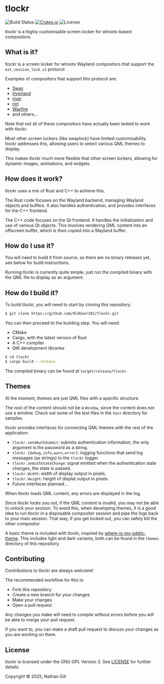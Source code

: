 # tlockr

![Build Status](https://github.com/OldUser101/tlockr/actions/workflows/default.yml/badge.svg)
[![Crates.io](https://img.shields.io/crates/v/tlockr.svg)](https://crates.io/crates/tlockr)
![License](https://img.shields.io/crates/l/tlockr.svg?branch=main)

tlockr is a highly customisable screen locker for wlroots-based compositors.

## What is it?

tlockr is a screen locker for wlroots Wayland compositors that support the `ext_session_lock_v1` protocol

Examples of compositors that support this protocol are:

- [Sway](https://github.com/swaywm/sway)
- [Hyprland](https://github.com/hyprwm/Hyprland)
- [river](https://codeberg.org/river/river)
- [niri](https://github.com/YaLTeR/niri)
- [Wayfire](https://github.com/WayfireWM/wayfire)
- and others...

Note that not all of these compositors have actually been tested to work with tlockr.

Most other screen lockers (like swaylock) have limited customisability. tlockr addresses this, allowing users to select various QML themes to display.

This makes tlockr much more flexible that other screen lockers, allowing for dynamic images, animations, and widgets.

## How does it work?

tlockr uses a mix of Rust and C++ to achieve this.

The Rust code focuses on the Wayland backend, managing Wayland objects and buffers. It also handles authentication, and provides interfaces for the C++ frontend.

The C++ code focuses on the Qt frontend. It handles the initialization and use of various Qt objects. This involves rendering QML content into an offscreen buffer, which is then copied into a Wayland buffer.

## How do I use it?

You will need to build it from source, as there are no binary releases yet, see below for build instructions.

Running tlockr is currently quite simple, just run the compiled binary with the QML file to display as an argument. 

## How do I build it?

To build tlockr, you will need to start by cloning this repository:

```sh
$ git clone https://github.com/OldUser101/tlockr.git
```

You can then proceed to the building step. You will need:

- CMake
- Cargo, with the latest version of Rust
- A C++ compiler
- Qt6 development libraries

```sh
$ cd tlockr
$ cargo build --release
```

The compiled binary can be found at `target/release/tlockr`.

## Themes

At the moment, themes are just QML files with a specific structure.

The root of the content should not be a `Window`, since the content does not use a window. Check out some of the test files in the `test` directory for samples.

tlockr provides interfaces for connecting QML themes with the rest of the application:

- `tlockr.sendAuthSubmit`: submits authentication information, the only argument is the password as a string.
- `tlockr.{debug,info,warn,error}`: logging functions that send log messages (as strings) to the `tlockr` logger.
- `tlockr.onAuthStateChange`: signal emitted when the authentication state changes, the state is passed.
- `tlockr.Width`: width of display output in pixels.
- `tlockr.Height`: height of displat output in pixels.
- Future interfaces planned...

When tlockr loads QML content, any errors are displayed in the log.

Since tlockr locks you out, if the QML content is invalid, you may not be able to unlock your session.
To avoid this, when developing themes, it is a good idea to run tlockr in a disposable compositor session and
pipe the logs back to your main session. That way, if you get locked out, you can safely kill the other
compositor.

A basic theme is included with tlockr, inspired by [where-is-my-sddm-theme](https://github.com/stepanzubkov/where-is-my-sddm-theme). This includes light and dark variants,
both can be found in the `themes` directory of this repository.

## Contributing

Contributions to tlockr are always welcome!

The recommended workflow for this is:

- Fork this repository
- Create a new branch for your changes
- Make your changes
- Open a pull request

Any changes you make will need to compile without errors before you will be able to merge your pull request.

If you want to, you can make a draft pull request to discuss your changes as you are working on them.

## License

tlockr is licensed under the GNU GPL Version 3. See [LICENSE](https://github.com/OldUser101/tlockr?tab=GPL-3.0-1-ov-file) for further details.

Copyright © 2025, Nathan Gill
